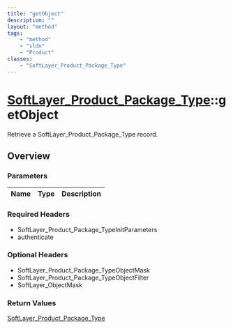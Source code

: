 ```yaml
---
title: "getObject"
description: ""
layout: "method"
tags:
    - "method"
    - "sldn"
    - "Product"
classes:
    - "SoftLayer_Product_Package_Type"
---
```

# [SoftLayer_Product_Package_Type](/reference/services/SoftLayer_Product_Package_Type)::getObject

Retrieve a SoftLayer_Product_Package_Type record.


## Overview 


### Parameters 
|Name | Type | Description |
| --- | --- | --- |


### Required Headers
* SoftLayer_Product_Package_TypeInitParameters
* authenticate

### Optional Headers
* SoftLayer_Product_Package_TypeObjectMask
* SoftLayer_Product_Package_TypeObjectFilter
* SoftLayer_ObjectMask

### Return Values
<a href='/reference/datatypes/SoftLayer_Product_Package_Type'>SoftLayer_Product_Package_Type </a>

